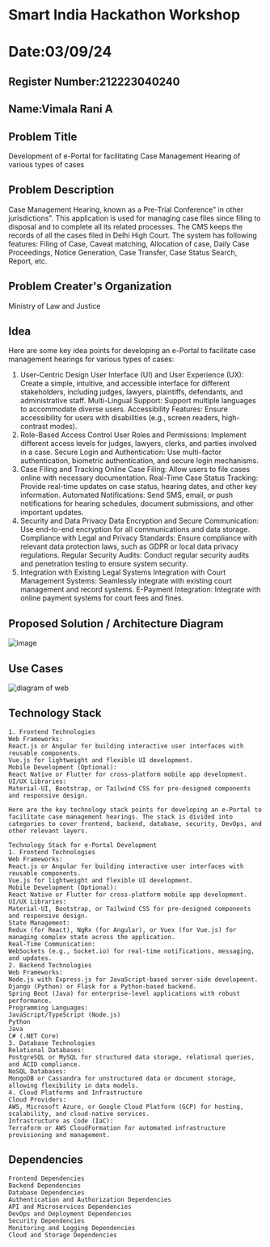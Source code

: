 # Smart India Hackathon Workshop
# Date:03/09/24
## Register Number:212223040240
## Name:Vimala Rani A
## Problem Title
Development of e-Portal for facilitating Case Management Hearing of various types of cases
## Problem Description
Case Management Hearing, known as a Pre-Trial Conference" in other jurisdictions". This application is used for managing case files since filing to disposal and to complete all its related processes. The CMS keeps the records of all the cases filed in Delhi High Court. The system has following features: Filing of Case, Caveat matching, Allocation of case, Daily Case Proceedings, Notice Generation, Case Transfer, Case Status Search, Report, etc.
## Problem Creater's Organization
Ministry of Law and Justice

## Idea

Here are some key idea points for developing an e-Portal to facilitate case management hearings for various types of cases:

1. User-Centric Design
User Interface (UI) and User Experience (UX): Create a simple, intuitive, and accessible interface for different stakeholders, including judges, lawyers, plaintiffs, defendants, and administrative staff.
Multi-Lingual Support: Support multiple languages to accommodate diverse users.
Accessibility Features: Ensure accessibility for users with disabilities (e.g., screen readers, high-contrast modes).
2. Role-Based Access Control
User Roles and Permissions: Implement different access levels for judges, lawyers, clerks, and parties involved in a case.
Secure Login and Authentication: Use multi-factor authentication, biometric authentication, and secure login mechanisms.
3. Case Filing and Tracking
Online Case Filing: Allow users to file cases online with necessary documentation.
Real-Time Case Status Tracking: Provide real-time updates on case status, hearing dates, and other key information.
Automated Notifications: Send SMS, email, or push notifications for hearing schedules, document submissions, and other important updates.
4. Security and Data Privacy
Data Encryption and Secure Communication: Use end-to-end encryption for all communications and data storage.
Compliance with Legal and Privacy Standards: Ensure compliance with relevant data protection laws, such as GDPR or local data privacy regulations.
Regular Security Audits: Conduct regular security audits and penetration testing to ensure system security.
5. Integration with Existing Legal Systems
Integration with Court Management Systems: Seamlessly integrate with existing court management and record systems.
E-Payment Integration: Integrate with online payment systems for court fees and fines.

## Proposed Solution / Architecture Diagram
![image](https://github.com/user-attachments/assets/323142c1-0070-466f-bc0d-282b66a526a6)




## Use Cases
![diagram of web](https://github.com/user-attachments/assets/fedaf615-618f-40ce-84f0-9b50019453de)


## Technology Stack
```
1. Frontend Technologies
Web Frameworks:
React.js or Angular for building interactive user interfaces with reusable components.
Vue.js for lightweight and flexible UI development.
Mobile Development (Optional):
React Native or Flutter for cross-platform mobile app development.
UI/UX Libraries:
Material-UI, Bootstrap, or Tailwind CSS for pre-designed components and responsive design.

Here are the key technology stack points for developing an e-Portal to facilitate case management hearings. The stack is divided into categories to cover frontend, backend, database, security, DevOps, and other relevant layers.

Technology Stack for e-Portal Development
1. Frontend Technologies
Web Frameworks:
React.js or Angular for building interactive user interfaces with reusable components.
Vue.js for lightweight and flexible UI development.
Mobile Development (Optional):
React Native or Flutter for cross-platform mobile app development.
UI/UX Libraries:
Material-UI, Bootstrap, or Tailwind CSS for pre-designed components and responsive design.
State Management:
Redux (for React), NgRx (for Angular), or Vuex (for Vue.js) for managing complex state across the application.
Real-Time Communication:
WebSockets (e.g., Socket.io) for real-time notifications, messaging, and updates.
2. Backend Technologies
Web Frameworks:
Node.js with Express.js for JavaScript-based server-side development.
Django (Python) or Flask for a Python-based backend.
Spring Boot (Java) for enterprise-level applications with robust performance.
Programming Languages:
JavaScript/TypeScript (Node.js)
Python
Java
C# (.NET Core)
3. Database Technologies
Relational Databases:
PostgreSQL or MySQL for structured data storage, relational queries, and ACID compliance.
NoSQL Databases:
MongoDB or Cassandra for unstructured data or document storage, allowing flexibility in data models.
4. Cloud Platforms and Infrastructure
Cloud Providers:
AWS, Microsoft Azure, or Google Cloud Platform (GCP) for hosting, scalability, and cloud-native services.
Infrastructure as Code (IaC):
Terraform or AWS CloudFormation for automated infrastructure provisioning and management.
```

## Dependencies
```
Frontend Dependencies
Backend Dependencies
Database Dependencies
Authentication and Authorization Dependencies
API and Microservices Dependencies
DevOps and Deployment Dependencies
Security Dependencies
Monitoring and Logging Dependencies
Cloud and Storage Dependencies
```




